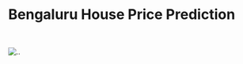 # Bengaluru House Price Prediction
<br>

![..](Website_face.png "Website screenshot")

<!-- ![alt text](Isolated.png "Title") -->